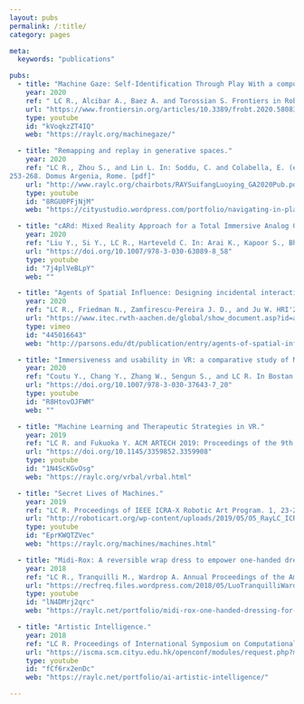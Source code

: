 ```yaml
---
layout: pubs
permalink: /:title/
category: pages

meta:
  keywords: "publications"

pubs:
  - title: "Machine Gaze: Self-Identification Through Play With a computer Vision-Based Projection and Robotics System."
    year: 2020
    ref: " LC R., Alcibar A., Baez A. and Torossian S. Frontiers in Robotics and AI: Human-Robot Interaction. 7:580835 (2020). [pdf]"
    url: "https://www.frontiersin.org/articles/10.3389/frobt.2020.580835/full"
    type: youtube
    id: "kVoqkzZT4IQ"
    web: "https://raylc.org/machinegaze/"

  - title: "Remapping and replay in generative spaces."
    year: 2020
    ref: "LC R., Zhou S., and Lin L. In: Soddu, C. and Colabella, E. (eds) GA '20: Proceedings of the 23rd International Conference on Generative Art. December 15-17, Milan, Italy. 
253-268. Domus Argenia, Rome. [pdf]"
    url: "http://www.raylc.org/chairbots/RAYSuifangLuoying_GA2020Pub.pdf"
    type: youtube
    id: "8RGU0PFjNjM"
    web: "https://cityustudio.wordpress.com/portfolio/navigating-in-place/"

  - title: "cARd: Mixed Reality Approach for a Total Immersive Analog Game Experience."
    year: 2020
    ref: "Liu Y., Si Y., LC R., Harteveld C. In: Arai K., Kapoor S., Bhatia R. (eds) Proceedings of the Future Technologies Conference (FTC) 2020, Volume 2. FTC 2020. Advances in Intelligent Systems and Computing, vol 1289. Springer, Cham. [pdf]"
    url: "https://doi.org/10.1007/978-3-030-63089-8_58"
    type: youtube
    id: "7j4plVeBLpY"
    web: ""

  - title: "Agents of Spatial Influence: Designing incidental interactions with arrangements and gestures."
    year: 2020
    ref: "LC R., Friedman N., Zamfirescu-Pereira J. D., and Ju W. HRI'20: The 15th ACM/IEEE International Conference on Human Computer Interaction. 'The Forgotten in HRI.' Cambridge, UK. [pdf]"
    url: "https://www.itec.rwth-aachen.de/global/show_document.asp?id=aaaaaaaaangkias"
    type: vimeo
    id: "445016643"
    web: "http://parsons.edu/dt/publication/entry/agents-of-spatial-influence/"

  - title: "Immersiveness and usability in VR: a comparative study of Monstrum and Fruit Ninja."
    year: 2020
    ref: "Coutu Y., Chang Y., Zhang W., Sengun S., and LC R. In Bostan: Game User Experience and Player-Centered Design. International Series on Computer Entertainment and Media Technology: Springer, 437-448. [pdf]"
    url: "https://doi.org/10.1007/978-3-030-37643-7_20"
    type: youtube
    id: "R8HtovOJFWM"
    web: ""

  - title: "Machine Learning and Therapeutic Strategies in VR."
    year: 2019
    ref: "LC R. and Fukuoka Y. ACM ARTECH 2019: Proceedings of the 9th International Conference on Digital and Interactive Arts. Braga, Portugal: 42, 1-6 (2019). ACM, New York. [pdf]"
    url: "https://doi.org/10.1145/3359852.3359908"
    type: youtube
    id: "1N4ScKGvOsg"
    web: "https://raylc.org/vrbal/vrbal.html"

  - title: "Secret Lives of Machines."
    year: 2019
    ref: "LC R. Proceedings of IEEE ICRA-X Robotic Art Program. 1, 23-25 'Expressive Motions.' (2019): Elektra, Montreal, Canada. [pdf]"
    url: "http://roboticart.org/wp-content/uploads/2019/05/05_RayLC_ICRARoboticArt2019_03.pdf"
    type: youtube
    id: "EprKWQTZVec"
    web: "https://raylc.org/machines/machines.html"

  - title: "Midi-Rox: A reversible wrap dress to empower one-handed dressing."
    year: 2018
    ref: "LC R., Tranquilli M., Wardrop A. Annual Proceedings of the American Occupational Therapy Association. 120 (2018): New Orleans, Louisiana, USA. [pdf]"
    url: "https://recfreq.files.wordpress.com/2018/05/LuoTranquilliWardrop_MidiRoxOneHandedDressing02.pdf"
    type: youtube
    id: "lN4DMrj2qrc"
    web: "https://raylc.net/portfolio/midi-rox-one-handed-dressing-for-disability/"

  - title: "Artistic Intelligence."
    year: 2018
    ref: "LC R. Proceedings of International Symposium on Computational Media Art. 12-19 (2018): City University of Hong Kong School of Creative Media, Hong Kong. [pdf]"
    url: "https://iscma.scm.cityu.edu.hk/openconf/modules/request.php?module=oc_program&action=view.php&id=41&file=1/41.pdf"
    type: youtube
    id: "fCf6rx2enDc"
    web: "https://raylc.net/portfolio/ai-artistic-intelligence/"

---
```

<p></p>